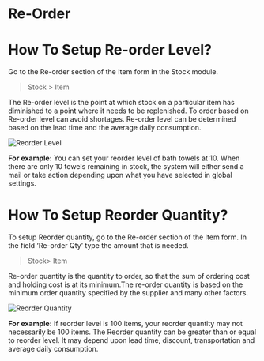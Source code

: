 # Re-Order 

# How To Setup Re-order Level?

Go to the Re-order section of the Item form in the Stock module.

> Stock > Item

The Re-order level is the point at which stock on a particular item has diminished to a point where it needs to be replenished. To order based on Re-order level can avoid shortages. Re-order level can be determined based on the lead time and the average daily consumption.

![Reorder Level]({{url_prefix}}/assets/old_images/erpnext/faq-reorder-level.png)

__For example:__ You can set your reorder level of bath towels at 10. When there are only 10 towels remaining in stock, the system will either send a mail or take action depending upon what you have selected in global settings.

# How To Setup Reorder Quantity?

To setup Reorder quantity, go to the Re-order section of the Item form. In the field ‘Re-order Qty’ type the amount that is needed.

> Stock> Item

Re-order quantity is the quantity to order, so that the sum of ordering cost and holding cost is at its minimum.The re-order quantity is based on the minimum order quantity specified by the supplier and many other factors.

![Reorder Quantity]({{url_prefix}}/assets/old_images/erpnext/faq-reorder-qty.png)

__For example:__ If reorder level is 100 items, your reorder quantity may not necessarily be 100 items. The Reorder quantity can be greater than or equal to reorder level. It may depend upon lead time, discount, transportation and average daily consumption.


